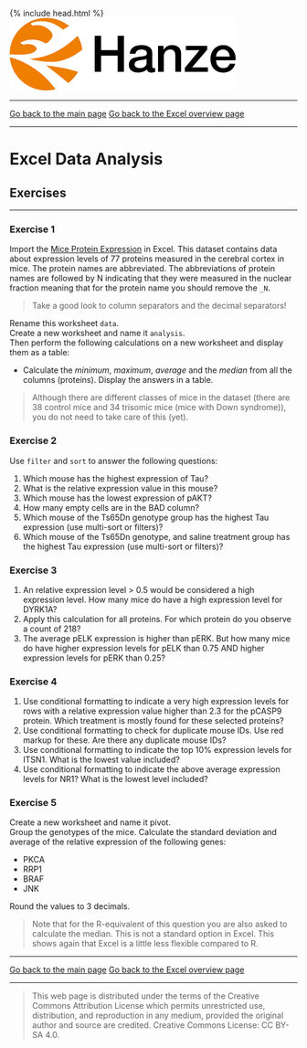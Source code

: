 {% include head.html %}
![Hanze](../hanze/hanze.png)

---

[Go back to the main page](../index.md)
[Go back to the Excel overview page](../excel/excel_01_index.md)

---


# Excel Data Analysis

## Exercises

---

### Exercise 1

Import the [Mice Protein Expression](https://www.kaggle.com/datasets/ruslankl/mice-protein-expression?resource=download) in Excel. This dataset contains data about expression levels of 77 proteins measured in the cerebral cortex in mice. The protein names are abbreviated. The abbreviations of protein names are followed by N indicating that they were measured in the nuclear fraction meaning that for the protein name you should remove the `_N`.

> Take a good look to column separators and the decimal separators!

Rename this worksheet `data`.  
Create a new worksheet and name it `analysis`.  
Then perform the following calculations on a new worksheet and display them as a table:  

- Calculate the *minimum*, *maximum*, *average* and the *median* from all the columns (proteins). Display the answers in a table.  

> Although there are different classes of mice in the dataset (there are 38 control mice and 34 trisomic mice (mice with Down syndrome)), you do not need to take care of this (yet).

### Exercise 2

Use `filter` and `sort` to answer the following questions:  
1. Which mouse has the highest expression of Tau?  
2. What is the relative expression value in this mouse?  
3. Which mouse has the lowest expression of pAKT?  
4. How many empty cells are in the BAD column?  
5. Which mouse of the Ts65Dn genotype group has the highest Tau expression (use multi-sort or filters)?  
6. Which mouse of the Ts65Dn genotype, and saline treatment group has the highest Tau expression (use multi-sort or filters)?  

### Exercise 3

1. An relative expression level > 0.5 would be considered a high expression level. How many mice do have a high expression level for DYRK1A?  
2. Apply this calculation for all proteins. For which protein do you observe a count of 218?  
3. The average pELK expression is higher than pERK. But how many mice do have higher expression levels for pELK than 0.75 AND higher expression levels for pERK than 0.25?    

### Exercise 4

1. Use conditional formatting to indicate a very high expression levels for rows with a relative expression value higher than 2.3 for the pCASP9 protein. Which treatment is mostly found for these selected proteins?  
2. Use conditional formatting to check for duplicate mouse IDs. Use red markup for these. Are there any duplicate mouse IDs?  
3. Use conditional formatting to indicate the top 10% expression levels for ITSN1. What is the lowest value included?  
4. Use conditional formatting to indicate the above average expression levels for NR1? What is the lowest level included?  


### Exercise 5

Create a new worksheet and name it pivot.  
Group the genotypes of the mice.
Calculate the standard deviation and average of the relative expression of the following genes: 
- PKCA 
- RRP1 
- BRAF 
- JNK

Round the values to 3 decimals.

>Note that for the R-equivalent of this question you are also asked to calculate the median. This is not a standard option in Excel. This shows again that Excel is a little less flexible compared to R.  

---

[Go back to the main page](../index.md)
[Go back to the Excel overview page](../excel/excel_01_index.md)

---


>This web page is distributed under the terms of the Creative Commons Attribution License which permits unrestricted use, distribution, and reproduction in any medium, provided the original author and source are credited.
>Creative Commons License: CC BY-SA 4.0.

